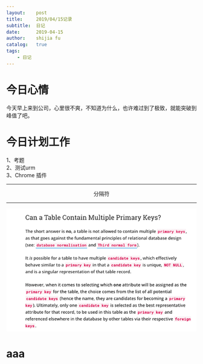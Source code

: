 ```yaml
---
layout:    post
title:     2019/04/15记录
subtitle:  日记
date:      2019-04-15
author:    shijia fu
catalog:   true
tags:
    - 日记
---
```


# 今日心情    
今天早上来到公司，心里很不爽，不知道为什么，也许难过到了极致，就能突破到峰值了吧。   
# 今日计划工作    
1、考题   
2、测试urm   
3、Chrome 插件    

---   
<center>分隔符</center>

---   

![](https://github.com/fushijia/fushijia.github.io/blob/master/img/SQL/one-primary-key.png)

# aaa   
